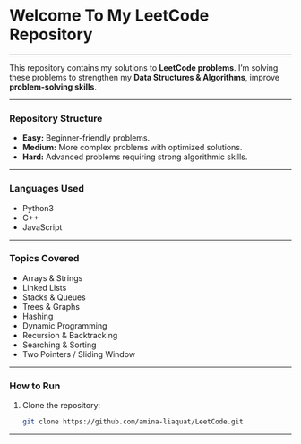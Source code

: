 # Welcome To My LeetCode Repository

---

This repository contains my solutions to **LeetCode problems**. I’m solving these problems to strengthen my **Data Structures & Algorithms**, improve **problem-solving skills**.

---

### Repository Structure

- **Easy:**  Beginner-friendly problems.  
- **Medium:** More complex problems with optimized solutions.  
- **Hard:** Advanced problems requiring strong algorithmic skills.  

---

### Languages Used
- Python3
- C++  
- JavaScript  

---

### Topics Covered
- Arrays & Strings  
- Linked Lists  
- Stacks & Queues  
- Trees & Graphs  
- Hashing  
- Dynamic Programming  
- Recursion & Backtracking  
- Searching & Sorting  
- Two Pointers / Sliding Window  

---

### How to Run
1. Clone the repository:
   ```bash
   git clone https://github.com/amina-liaquat/LeetCode.git

---




